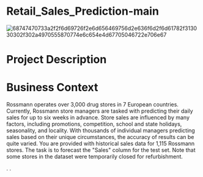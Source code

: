 # Retail_Sales_Prediction-main
![68747470733a2f2f6d69726f2e6d656469756d2e636f6d2f6d61782f313030302f302a4970555870774e6c654e4d67705046722e706e67](https://github.com/Manish7272/Retail_Sales_Prediction-main/assets/71213166/223802a3-cfb0-4a54-86fe-69dd45a9fae3)

# Project Description

# Business Context

Rossmann operates over 3,000 drug stores in 7 European countries. Currently, Rossmann store managers are tasked with predicting their daily sales for up to six weeks in advance. Store sales are influenced by many factors, including promotions, competition, school and state holidays, seasonality, and locality. With thousands of individual managers predicting sales based on their unique circumstances, the accuracy of results can be quite varied. You are provided with historical sales data for 1,115 Rossmann stores. The task is to forecast the "Sales" column for the test set. Note that some stores in the dataset were temporarily closed for refurbishment.

.
.
